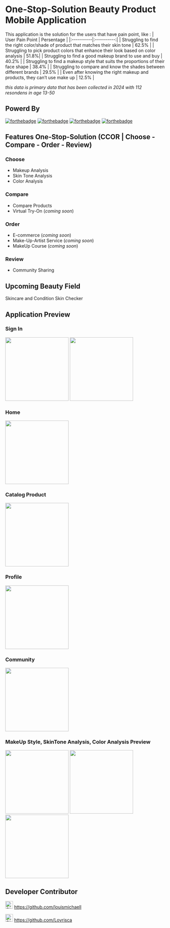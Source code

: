 # **One-Stop-Solution Beauty Product Mobile Application**
This application is the solution for the users that have pain point, like :
| User Pain Point | Persentage |
|:----------|:----------:|
| Struggling to find the right color/shade of product that matches their skin tone | 62.5% |
| Struggling to pick product colors that enhance their look based on color analysis | 51.8%|
| Struggling to find a good makeup brand to use and buy | 40.2% |
| Struggling to find a makeup style that suits the proportions of their face shape | 38.4% |
| Struggling to compare and know the shades between different brands | 29.5% |
| Even after knowing the right makeup and products, they can’t use make up | 12.5% |

_this data is primary data that has been collected in 2024 with 112 resondens in age 13-50_

## Powerd By
[![forthebadge](https://img.shields.io/badge/Made_with-Kotlin-F15921?style=for-the-badge&logo=kotlin&logoColor=white)](https://kotlinlang.org/)
[![forthebadge](https://img.shields.io/badge/Made_with-Android_Studio-3DDC84?style=for-the-badge&logo=android&logoColor=white)](https://developer.android.com/studio)
[![forthebadge](https://img.shields.io/badge/Made_with-GitHub-8330A5?style=for-the-badge&logo=github&logoColor=white)](https://github.com/)
[![forthebadge](https://img.shields.io/badge/Made_with-Firebase-FEC92B?style=for-the-badge&logo=firebase&logoColor=white)](https://firebase.google.com/)

## Features One-Stop-Solution (CCOR | Choose - Compare - Order - Review)
### Choose
- Makeup Analysis
- Skin Tone Analysis
- Color Analysis
### Compare
- Compare Products
- Virtual Try-On (_coming soon_)
### Order
- E-commerce (_coming soon_)
- Make-Up-Artist Service (_coming soon_)
- MakeUp Course (_coming soon_)
### Review
- Community Sharing

## Upcoming Beauty Field
Skincare and Condition Skin Checker

## Application Preview
### Sign In
<img src="https://github.com/foundie/MD/assets/170089559/6ab1da2e-c563-4410-b904-bc4989f59f05" width="200">
<img src="https://github.com/foundie/MD/assets/170089559/d20d72b3-ae76-4388-9296-d7faf1d73bb6" width="200">

### Home
<img src="https://github.com/foundie/MD/assets/170089559/efe2cbd8-d51b-4969-8443-cbcab4b84e9e" width="200">

### Catalog Product
<img src="https://github.com/foundie/MD/assets/170089559/220c9e9f-da4b-44c1-9e7c-50ebcf0f021f" width="200">

### Profile
<img src="https://github.com/foundie/MD/assets/170089559/f9d76c54-2699-4a15-b41b-8695c331b7c2" width="200">

### Community
<img src="https://github.com/foundie/MD/assets/170089559/95fe5793-6534-44d7-863b-a1e51c470a1f" width="200">

### MakeUp Style, SkinTone Analysis, Color Analysis Preview
<imge src="https://github.com/foundie/MD/assets/170089559/e08d9ad1-b8cd-43c7-b168-bbf07ee7eca0" width="200">
<img src="https://github.com/foundie/MD/assets/170089559/a57a8a3d-1374-40a4-a7d8-8575a80df043" width="200">
<img src="https://github.com/foundie/MD/assets/170089559/9a74fff5-ae33-419e-bd6c-c93d2a6e045a" width="200">
<img src="https://github.com/foundie/MD/assets/170089559/c497cbce-4f53-4e38-988f-fd4f7464fdb3" width="200">






## Developer Contributor
<img src="https://github.githubassets.com/images/modules/logos_page/GitHub-Mark.png" alt="GitHub Logo" width="24" height="24"> https://github.com/louismichaell

<img src="https://github.githubassets.com/images/modules/logos_page/GitHub-Mark.png" alt="GitHub Logo" width="24" height="24"> https://github.com/Lovrisca

